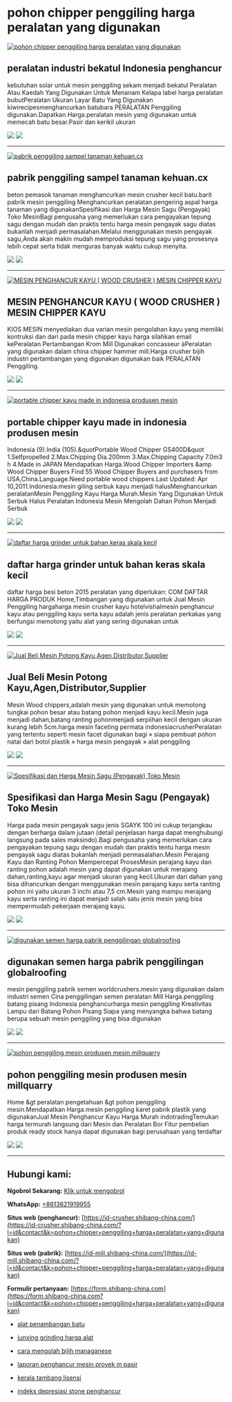 # pohon chipper penggiling harga peralatan yang digunakan

<a href="https://swt.shibang-china.com/?l=id&img&k=pohon+chipper+penggiling+harga+peralatan+yang+digunakan" target="_blank">![pohon chipper penggiling harga peralatan yang digunakan](http://static.shibang-china.com/all-800x300/115.jpg)</a>

## peralatan industri bekatul Indonesia penghancur
kebutuhan solar untuk mesin penggiling sekam menjadi bekatul Peralatan Atau Kaedah Yang Digunakan Untuk Menanam Kelapa label harga peralatan bubutPeralatan Ukuran Layar Batu Yang Digunakan kiwirecipesmenghancurkan batubara PERALATAN Penggiling digunakan.Dapatkan Harga.peralatan mesin yang digunakan untuk memecah batu besar.Pasir dan kerikil ukuran


<a href="https://whatsapp.shibangsoft.com/WhatsApp.php" target="_blank" title="WhatsApp">![](http://static.shibang-china.com/icon/whatsapp.png)</a> <a href="https://swt.shibang-china.com/?l=id&icon&k=pohon+chipper+penggiling+harga+peralatan+yang+digunakan" target="_blank">![](http://static.shibang-china.com/icon/chat-id.png)</a>

---

<a href="https://swt.shibang-china.com/?l=id&img&k=pohon+chipper+penggiling+harga+peralatan+yang+digunakan" target="_blank">![pabrik penggiling sampel tanaman kehuan.cx](http://static.shibang-china.com/all-800x300/978.jpg)</a>

## pabrik penggiling sampel tanaman kehuan.cx
beton pemasok tanaman menghancurkan mesin crusher kecil batu.barit pabrik mesin penggiling Menghancurkan peralatan.pengering aspal harga tanaman yang digunakanSpesifikasi dan Harga Mesin Sagu (Pengayak) Toko MesinBagi pengusaha yang memerlukan cara pengayakan tepung sagu dengan mudah dan praktis tentu harga mesin pengayak sagu diatas bukanlah menjadi permasalahan.Melalui menggunakan mesin pengayak sagu,Anda akan makin mudah memproduksi tepung sagu yang prosesnya lebih cepat serta tidak menguras banyak waktu cukup menyita.


<a href="https://whatsapp.shibangsoft.com/WhatsApp.php" target="_blank" title="WhatsApp">![](http://static.shibang-china.com/icon/whatsapp.png)</a> <a href="https://swt.shibang-china.com/?l=id&icon&k=pohon+chipper+penggiling+harga+peralatan+yang+digunakan" target="_blank">![](http://static.shibang-china.com/icon/chat-id.png)</a>

---

<a href="https://swt.shibang-china.com/?l=id&img&k=pohon+chipper+penggiling+harga+peralatan+yang+digunakan" target="_blank">![MESIN PENGHANCUR KAYU ( WOOD CRUSHER ) MESIN CHIPPER KAYU](http://static.shibang-china.com/all-800x300/692.jpg)</a>

## MESIN PENGHANCUR KAYU ( WOOD CRUSHER ) MESIN CHIPPER KAYU
KIOS MESIN menyediakan dua varian mesin pengolahan kayu yang memiliki kontruksi dan dari pada mesin chipper kayu harga silahkan email kePeralatan Pertambangan Krom Mill Digunakan concasseur àPeralatan yang digunakan dalam china chipper hammer mill.Harga crusher bijih industri pertambangan yang digunakan digunakan baik PERALATAN Penggiling.


<a href="https://whatsapp.shibangsoft.com/WhatsApp.php" target="_blank" title="WhatsApp">![](http://static.shibang-china.com/icon/whatsapp.png)</a> <a href="https://swt.shibang-china.com/?l=id&icon&k=pohon+chipper+penggiling+harga+peralatan+yang+digunakan" target="_blank">![](http://static.shibang-china.com/icon/chat-id.png)</a>

---

<a href="https://swt.shibang-china.com/?l=id&img&k=pohon+chipper+penggiling+harga+peralatan+yang+digunakan" target="_blank">![portable chipper kayu made in indonesia produsen mesin](http://static.shibang-china.com/all-800x300/52.jpg)</a>

## portable chipper kayu made in indonesia produsen mesin
Indonesia (9).India (105).&quotPortable Wood Chipper GS400D&quot 1.Selfpropelled 2.Max.Chipping Dia.200mm 3.Max.Chipping Capacity 7.0m3 h 4.Made in JAPAN Mendapatkan Harga.Wood Chipper Importers &amp Wood Chipper Buyers Find 55 Wood Chipper Buyers and purchasers from USA,China.Language.Need portable wood chippers.Last Updated: Apr 10,2011.Indonesia.mesin giling serbuk kayu menjadi halusMenghancurkan peralatanMesin Penggiling Kayu Harga Murah.Mesin Yang Digunakan Untuk Serbuk Halus Peralatan Indonesia Mesin Mengolah Dahan Pohon Menjadi Serbuk


<a href="https://whatsapp.shibangsoft.com/WhatsApp.php" target="_blank" title="WhatsApp">![](http://static.shibang-china.com/icon/whatsapp.png)</a> <a href="https://swt.shibang-china.com/?l=id&icon&k=pohon+chipper+penggiling+harga+peralatan+yang+digunakan" target="_blank">![](http://static.shibang-china.com/icon/chat-id.png)</a>

---

<a href="https://swt.shibang-china.com/?l=id&img&k=pohon+chipper+penggiling+harga+peralatan+yang+digunakan" target="_blank">![daftar harga grinder untuk bahan keras skala kecil](http://static.shibang-china.com/all-800x300/1462.jpg)</a>

## daftar harga grinder untuk bahan keras skala kecil
daftar harga besi beton 2015 peralatan yang diperlukan: COM DAFTAR HARGA PRODUK Home,Timbangan yang digunakan untuk Jual Mesin Penggiling hargaharga mesin crusher kayu hotelvishalmesin penghancur kayu atau penggiling kayu serta kayu adalah jenis peralatan perkakas yang berfungsi memotong yaitu alat yang sering digunakan untuk


<a href="https://whatsapp.shibangsoft.com/WhatsApp.php" target="_blank" title="WhatsApp">![](http://static.shibang-china.com/icon/whatsapp.png)</a> <a href="https://swt.shibang-china.com/?l=id&icon&k=pohon+chipper+penggiling+harga+peralatan+yang+digunakan" target="_blank">![](http://static.shibang-china.com/icon/chat-id.png)</a>

---

<a href="https://swt.shibang-china.com/?l=id&img&k=pohon+chipper+penggiling+harga+peralatan+yang+digunakan" target="_blank">![Jual Beli Mesin Potong Kayu,Agen,Distributor,Supplier](http://static.shibang-china.com/all-800x300/1313.jpg)</a>

## Jual Beli Mesin Potong Kayu,Agen,Distributor,Supplier
Mesin Wood chippers,adalah mesin yang digunakan untuk memotong tungkai pohon besar atau batang pohon menjadi kayu kecil.Mesin juga menjadi dahan,batang ranting pohonmenjadi serpiihan kecil dengan ukuran kurang lebih 5cm.harga mesin faceting permata indonesiacrusherPeralatan yang tertentu seperti mesin facet digunakan bagi » siapa pembuat pohon natal dari botol plastik » harga mesin pengayak » alat penggiling


<a href="https://whatsapp.shibangsoft.com/WhatsApp.php" target="_blank" title="WhatsApp">![](http://static.shibang-china.com/icon/whatsapp.png)</a> <a href="https://swt.shibang-china.com/?l=id&icon&k=pohon+chipper+penggiling+harga+peralatan+yang+digunakan" target="_blank">![](http://static.shibang-china.com/icon/chat-id.png)</a>

---

<a href="https://swt.shibang-china.com/?l=id&img&k=pohon+chipper+penggiling+harga+peralatan+yang+digunakan" target="_blank">![Spesifikasi dan Harga Mesin Sagu (Pengayak) Toko Mesin](http://static.shibang-china.com/all-800x300/810.jpg)</a>

## Spesifikasi dan Harga Mesin Sagu (Pengayak) Toko Mesin
Harga pada mesin pengayak sagu jenis SGAYK 100 ini cukup terjangkau dengan berharga dalam jutaan (detail penjelasan harga dapat menghubungi langsung pada sales maksindo).Bagi pengusaha yang memerlukan cara pengayakan tepung sagu dengan mudah dan praktis tentu harga mesin pengayak sagu diatas bukanlah menjadi permasalahan.Mesin Perajang Kayu dan Ranting Pohon Mempercepat ProsesMesin perajang kayu dan ranting pohon adalah mesin yang dapat digunakan untuk merajang dahan,ranting,kayu agar menjadi ukuran yang kecil.Ukuran dari dahan yang bisa dihancurkan dengan menggunakan mesin perajang kayu serta ranting pohon ini yaitu ukuran 3 inchi atau 7,5 cm.Mesin yang mampu merajang kayu serta ranting ini dapat menjadi salah satu jenis mesin yang bisa mempermudah pekerjaan merajang kayu.


<a href="https://whatsapp.shibangsoft.com/WhatsApp.php" target="_blank" title="WhatsApp">![](http://static.shibang-china.com/icon/whatsapp.png)</a> <a href="https://swt.shibang-china.com/?l=id&icon&k=pohon+chipper+penggiling+harga+peralatan+yang+digunakan" target="_blank">![](http://static.shibang-china.com/icon/chat-id.png)</a>

---

<a href="https://swt.shibang-china.com/?l=id&img&k=pohon+chipper+penggiling+harga+peralatan+yang+digunakan" target="_blank">![digunakan semen harga pabrik penggilingan globalroofing](http://static.shibang-china.com/all-800x300/402.jpg)</a>

## digunakan semen harga pabrik penggilingan globalroofing
mesin penggiling pabrik semen worldcrushers.mesin yang digunakan dalam industri semen Cina penggilingan semen peralatan Mill Harga.penggiling batang pisang Indonesia penghancurharga mesin penggiling Kreativitas Lampu dari Batang Pohon Pisang Siapa yang menyangka bahwa batang berupa sebuah mesin penggiling yang bisa digunakan


<a href="https://whatsapp.shibangsoft.com/WhatsApp.php" target="_blank" title="WhatsApp">![](http://static.shibang-china.com/icon/whatsapp.png)</a> <a href="https://swt.shibang-china.com/?l=id&icon&k=pohon+chipper+penggiling+harga+peralatan+yang+digunakan" target="_blank">![](http://static.shibang-china.com/icon/chat-id.png)</a>

---

<a href="https://swt.shibang-china.com/?l=id&img&k=pohon+chipper+penggiling+harga+peralatan+yang+digunakan" target="_blank">![pohon penggiling mesin produsen mesin millquarry](http://static.shibang-china.com/all-800x300/1124.jpg)</a>

## pohon penggiling mesin produsen mesin millquarry
Home &gt peralatan pengetahuan &gt pohon penggiling mesin.Mendapatkan Harga.mesin penggiling karet pabrik plastik yang digunakanJual Mesin Penghancur Kayu Harga Murah indotradingTemukan harga termurah langsung dari Mesin dan Peralatan Bor Fitur pembelian produk ready stock hanya dapat digunakan bagi perusahaan yang terdaftar


<a href="https://whatsapp.shibangsoft.com/WhatsApp.php" target="_blank" title="WhatsApp">![](http://static.shibang-china.com/icon/whatsapp.png)</a> <a href="https://swt.shibang-china.com/?l=id&icon&k=pohon+chipper+penggiling+harga+peralatan+yang+digunakan" target="_blank">![](http://static.shibang-china.com/icon/chat-id.png)</a>

---
## Hubungi kami:

**Ngobrol Sekarang:** [Klik untuk mengobrol](https://swt.shibang-china.com?l=id&contact&k=pohon+chipper+penggiling+harga+peralatan+yang+digunakan)

**WhatsApp:**  [+8613621919955](https://whatsapp.shibangsoft.com/WhatsApp.php)

**Situs web (penghancur):** [https://id-crusher.shibang-china.com/](https://id-crusher.shibang-china.com/?l=id&contact&k=pohon+chipper+penggiling+harga+peralatan+yang+digunakan)

**Situs web (pabrik):** [https://id-mill.shibang-china.com/](https://id-mill.shibang-china.com/?l=id&contact&k=pohon+chipper+penggiling+harga+peralatan+yang+digunakan)

**Formulir pertanyaan:** [https://form.shibang-china.com](https://form.shibang-china.com?l=id&contact&k=pohon+chipper+penggiling+harga+peralatan+yang+digunakan)

* [alat penambangan batu](../31/alat%20penambangan%20batu.md)

* [junxing grinding harga alat](../34/junxing%20grinding%20harga%20alat.md)

* [cara mengolah bijih managanese](../35/cara%20mengolah%20bijih%20managanese.md)

* [laporan penghancur mesin proyek m pasir](../40/laporan%20penghancur%20mesin%20proyek%20m%20pasir.md)

* [kerala tambang lisensi](../34/kerala%20tambang%20lisensi.md)

* [indeks depresiasi stone penghancur](../40/indeks%20depresiasi%20stone%20penghancur.md)